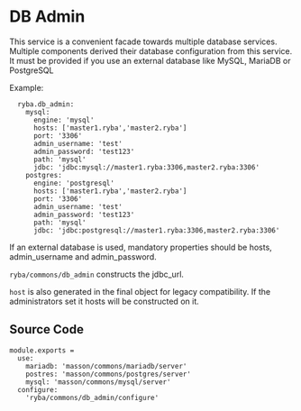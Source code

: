 
# DB Admin

This service is a convenient facade towards multiple database services. Multiple
components derived their database configuration from this service. It must be 
provided if you use an external database like MySQL, MariaDB or PostgreSQL

Example:
```
  ryba.db_admin:
    mysql:
      engine: 'mysql'
      hosts: ['master1.ryba','master2.ryba']
      port: '3306'
      admin_username: 'test'
      admin_password: 'test123'
      path: 'mysql'
      jdbc: 'jdbc:mysql://master1.ryba:3306,master2.ryba:3306'
    postgres:
      engine: 'postgresql'
      hosts: ['master1.ryba','master2.ryba']
      port: '3306'
      admin_username: 'test'
      admin_password: 'test123'
      path: 'mysql'
      jdbc: 'jdbc:postgresql://master1.ryba:3306,master2.ryba:3306'
```

If an external database is used, mandatory properties should be hosts,
admin\_username and admin\_password.

`ryba/commons/db_admin` constructs the jdbc_url.

`host` is also generated in the final object for legacy compatibility. If the administrators
set it hosts will be constructed on it.

## Source Code

    module.exports =
      use:
        mariadb: 'masson/commons/mariadb/server'
        postres: 'masson/commons/postgres/server'
        mysql: 'masson/commons/mysql/server'
      configure:
        'ryba/commons/db_admin/configure'
